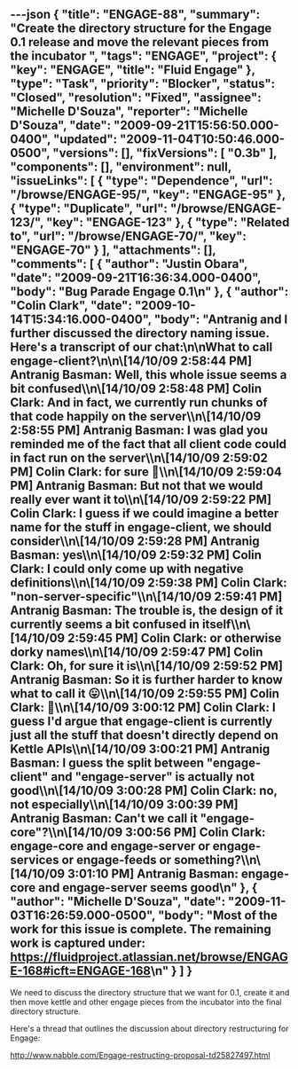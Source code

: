---json
{
  "title": "ENGAGE-88",
  "summary": "Create the directory structure for the Engage 0.1 release and move the relevant pieces from the incubator ",
  "tags": "ENGAGE",
  "project": {
    "key": "ENGAGE",
    "title": "Fluid Engage"
  },
  "type": "Task",
  "priority": "Blocker",
  "status": "Closed",
  "resolution": "Fixed",
  "assignee": "Michelle D'Souza",
  "reporter": "Michelle D'Souza",
  "date": "2009-09-21T15:56:50.000-0400",
  "updated": "2009-11-04T10:50:46.000-0500",
  "versions": [],
  "fixVersions": [
    "0.3b"
  ],
  "components": [],
  "environment": null,
  "issueLinks": [
    {
      "type": "Dependence",
      "url": "/browse/ENGAGE-95/",
      "key": "ENGAGE-95"
    },
    {
      "type": "Duplicate",
      "url": "/browse/ENGAGE-123/",
      "key": "ENGAGE-123"
    },
    {
      "type": "Related to",
      "url": "/browse/ENGAGE-70/",
      "key": "ENGAGE-70"
    }
  ],
  "attachments": [],
  "comments": [
    {
      "author": "Justin Obara",
      "date": "2009-09-21T16:36:34.000-0400",
      "body": "Bug Parade Engage 0.1\n"
    },
    {
      "author": "Colin Clark",
      "date": "2009-10-14T15:34:16.000-0400",
      "body": "Antranig and I further discussed the directory naming issue. Here's a transcript of our chat:\n\nWhat to call engage-client?\n\n\\[14/10/09 2:58:44 PM] Antranig Basman: Well, this whole issue seems a bit confused\\\n\\[14/10/09 2:58:48 PM] Colin Clark: And in fact, we currently run chunks of that code happily on the server\\\n\\[14/10/09 2:58:55 PM] Antranig Basman: I was glad you reminded me of the fact that **all** client code could in fact run on the server\\\n\\[14/10/09 2:59:02 PM] Colin Clark: for sure 🙂\\\n\\[14/10/09 2:59:04 PM] Antranig Basman: But not that we would really ever want it to\\\n\\[14/10/09 2:59:22 PM] Colin Clark: I guess if we could imagine a better name for the stuff in engage-client, we should consider\\\n\\[14/10/09 2:59:28 PM] Antranig Basman: yes\\\n\\[14/10/09 2:59:32 PM] Colin Clark: I could only come up with negative definitions\\\n\\[14/10/09 2:59:38 PM] Colin Clark: \"non-server-specific\"\\\n\\[14/10/09 2:59:41 PM] Antranig Basman: The trouble is, the design of it currently seems a bit confused in itself\\\n\\[14/10/09 2:59:45 PM] Colin Clark: or otherwise dorky names\\\n\\[14/10/09 2:59:47 PM] Colin Clark: Oh, for sure it is\\\n\\[14/10/09 2:59:52 PM] Antranig Basman: So it is further harder to know what to call it 😛\\\n\\[14/10/09 2:59:55 PM] Colin Clark: 🙂\\\n\\[14/10/09 3:00:12 PM] Colin Clark: I guess I'd argue that engage-client is currently just all the stuff that doesn't directly depend on Kettle APIs\\\n\\[14/10/09 3:00:21 PM] Antranig Basman: I guess the split between \"engage-client\" and \"engage-server\" is actually not good\\\n\\[14/10/09 3:00:28 PM] Colin Clark: no, not especially\\\n\\[14/10/09 3:00:39 PM] Antranig Basman: Can't we call it \"engage-core\"?\\\n\\[14/10/09 3:00:56 PM] Colin Clark: engage-core and engage-server or engage-services or engage-feeds or something?\\\n\\[14/10/09 3:01:10 PM] Antranig Basman: engage-core and engage-server seems good\n"
    },
    {
      "author": "Michelle D'Souza",
      "date": "2009-11-03T16:26:59.000-0500",
      "body": "Most of the work for this issue is complete. The remaining work is captured under: <https://fluidproject.atlassian.net/browse/ENGAGE-168#icft=ENGAGE-168>\n"
    }
  ]
}
---
We need to discuss the directory structure that we want for 0.1, create it and then move kettle and other engage pieces from the incubator into the final directory structure.&#x20;

Here's a thread that outlines the discussion about directory restructuring for Engage:

<http://www.nabble.com/Engage-restructing-proposal-td25827497.html>

        